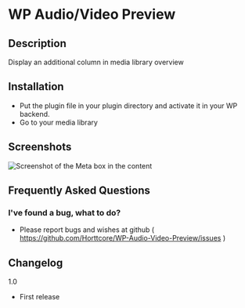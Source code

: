 # WP Audio/Video Preview

## Description

Display an additional column in media library overview

## Installation

* Put the plugin file in your plugin directory and activate it in your WP backend.
* Go to your media library

## Screenshots

![Screenshot of the Meta box in the content](https://raw.github.com/Horttcore/WP-Audio-Video-Preview/master/screenshot-1.png)

## Frequently Asked Questions

### I've found a bug, what to do?

* Please report bugs and wishes at github ( https://github.com/Horttcore/WP-Audio-Video-Preview/issues )

## Changelog

1.0
*   First release
